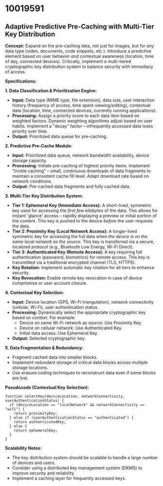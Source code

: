 # 10019591

## Adaptive Predictive Pre-Caching with Multi-Tier Key Distribution

**Concept:** Expand on the pre-caching idea, not just for images, but for *any* data type (video, documents, code snippets, etc.). Introduce a predictive element based on user behavior *and* contextual awareness (location, time of day, connected devices).  Critically, implement a multi-tiered cryptographic key distribution system to balance security with immediacy of access.

**Specifications:**

**1. Data Classification & Prioritization Engine:**

*   **Input:** Data type (MIME type, file extension), data size, user interaction history (frequency of access, time spent viewing/editing), contextual data (location, time, connected devices, currently running applications).
*   **Processing:** Assign a priority score to each data item based on weighted factors.  Dynamic weighting algorithms adjust based on user habits. Implement a "decay" factor – infrequently accessed data loses priority over time.
*   **Output:** Prioritized data queue for pre-caching.

**2. Predictive Pre-Cache Module:**

*   **Input:** Prioritized data queue, network bandwidth availability, device storage capacity.
*   **Processing:** Initiate pre-caching of highest priority items. Implement "trickle caching" – small, continuous downloads of data fragments to maintain a consistent cache fill level. Adapt download rate based on network conditions.
*   **Output:** Pre-cached data fragments and fully cached data.

**3. Multi-Tier Key Distribution System:**

*   **Tier 1:  Ephemeral Key (Immediate Access):**  A short-lived, symmetric key used for accessing the *first few kilobytes* of the data.  This allows for instant 'glance' access – rapidly displaying a preview or initial portion of the content.  This key is pushed to the device *before* the user requests the data.
*   **Tier 2:  Proximity Key (Local Network Access):** A longer-lived symmetric key for accessing the full data *when the device is on the same local network as the source*.  This key is transferred via a secure, localized protocol (e.g., Bluetooth Low Energy, Wi-Fi Direct).
*   **Tier 3:  Authenticated Key (Remote Access):** A key requiring full authentication (password, biometrics) for remote access.  This key is transmitted via a traditional encrypted channel (TLS, HTTPS).
*   **Key Rotation:** Implement automatic key rotation for all tiers to enhance security.
*   **Key Revocation:**  Enable remote key revocation in case of device compromise or user account closure.

**4.  Contextual Key Selection:**

*   **Input:** Device location (GPS, Wi-Fi triangulation), network connectivity (cellular, Wi-Fi), user authentication status.
*   **Processing:** Dynamically select the appropriate cryptographic key based on context.  For example:
    *   Device on same Wi-Fi network as source:  Use Proximity Key.
    *   Device on cellular network:  Use Authenticated Key.
    *   Initial data access: Use Ephemeral Key.
*   **Output:**  Selected cryptographic key.

**5.  Data Fragmentation & Redundancy:**

*   Fragment cached data into smaller blocks.
*   Implement redundant storage of critical data blocks across multiple storage locations.
*   Use erasure coding techniques to reconstruct data even if some blocks are lost.

**Pseudocode (Contextual Key Selection):**

```
function selectKey(deviceLocation, networkConnectivity, userAuthenticationStatus) {
  if (deviceLocation == "localNetwork" && networkConnectivity == "wifi") {
    return proximityKey;
  } else if (userAuthenticationStatus == "authenticated") {
    return authenticatedKey;
  } else {
    return ephemeralKey;
  }
}
```

**Scalability Notes:**

*   The key distribution system should be scalable to handle a large number of devices and users.
*   Consider using a distributed key management system (DKMS) to improve security and reliability.
*   Implement a caching layer for frequently accessed keys.